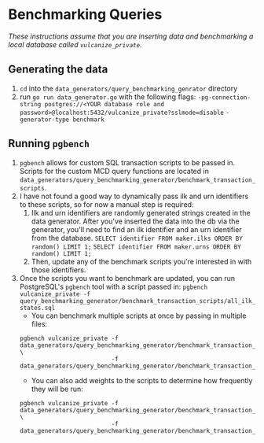 # Benchmarking Queries

_These instructions assume that you are inserting data and benchmarking a local database called `vulcanize_private`._

## Generating the data
1. `cd` into the `data_generators/query_benchmarking_genrator` directory
1. run `go run data_generator.go` with the following flags:
    `-pg-connection-string postgres://<YOUR database role and password>@localhost:5432/vulcanize_private?sslmode=disable`
    `-generator-type benchmark`

## Running `pgbench`
1. `pgbench` allows for custom SQL transaction scripts to be passed in. Scripts for the custom MCD query functions are located in
`data_generators/query_benchmarking_generator/benchmark_transaction_scripts`.
1. I have not found a good way to dynamically pass ilk and urn identifiers to these scripts, so for now a manual step is
required:
    1. Ilk and urn identifiers are randomly generated strings created in the data generator. After you've inserted the
    data into the db via the generator, you'll need to find an ilk identifier and an urn identifier from the database.
    `SELECT identifier FROM maker.ilks ORDER BY random() LIMIT 1;`
    `SELECT identifier FROM maker.urns ORDER BY random() LIMIT 1;`
    1. Then, update any of the benchmark scripts you're interested in with those identifiers.
1. Once the scripts you want to benchmark are updated, you can run PostgreSQL's `pgbench` tool with a script passed in:
`pgbench vulcanize_private -f query_benchmarking_generator/benchmark_transaction_scripts/all_ilk_states.sql`
    - You can benchmark multiple scripts at once by passing in multiple files:
    ```
    pgbench vulcanize_private -f data_generators/query_benchmarking_generator/benchmark_transaction_scripts/all_ilk_states.sql \
                              -f data_generators/query_benchmarking_generator/benchmark_transaction_scripts/all_urn_states.sql
    ```
    - You can also add weights to the scripts to determine how frequently they will be run:
    ```
    pgbench vulcanize_private -f data_generators/query_benchmarking_generator/benchmark_transaction_scripts/all_ilk_states.sql@1 \
                              -f data_generators/query_benchmarking_generator/benchmark_transaction_scripts/all_urn_states.sql@2
    ```
